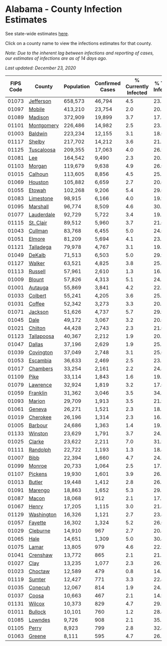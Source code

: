 # Alabama - County Infection Estimates

See state-wide estimates [here](/infections/us-al).

Click on a county name to view the infections estimates for that county.

*Note: Due to the inherent lag between infections and reporting of cases, our estimates of infections are as of 14 days ago.*

*Last updated: December 23, 2020*

|   FIPS Code |                   County |   Population |   Confirmed Cases |   % Currently Infected |   % Total Infected |
|-------------|--------------------------|--------------|-------------------|------------------------|--------------------|
|       01073 |   [Jefferson](jefferson) |      658,573 |            46,794 |                    4.5 |               23.5 |
|       01097 |         [Mobile](mobile) |      413,210 |            23,754 |                    2.0 |               20.3 |
|       01089 |       [Madison](madison) |      372,909 |            19,899 |                    3.7 |               17.3 |
|       01101 | [Montgomery](montgomery) |      226,486 |            14,982 |                    2.5 |               23.3 |
|       01003 |       [Baldwin](baldwin) |      223,234 |            12,155 |                    3.1 |               18.0 |
|       01117 |         [Shelby](shelby) |      217,702 |            14,212 |                    3.6 |               21.7 |
|       01125 | [Tuscaloosa](tuscaloosa) |      209,355 |            17,063 |                    4.0 |               26.9 |
|       01081 |               [Lee](lee) |      164,542 |             9,490 |                    2.3 |               20.2 |
|       01103 |         [Morgan](morgan) |      119,679 |             9,638 |                    4.9 |               26.0 |
|       01015 |       [Calhoun](calhoun) |      113,605 |             8,856 |                    4.5 |               25.2 |
|       01069 |       [Houston](houston) |      105,882 |             6,659 |                    2.7 |               20.6 |
|       01055 |         [Etowah](etowah) |      102,268 |             9,206 |                    5.4 |               29.0 |
|       01083 |   [Limestone](limestone) |       98,915 |             6,166 |                    4.0 |               19.9 |
|       01095 |     [Marshall](marshall) |       96,774 |             8,509 |                    4.6 |               30.2 |
|       01077 | [Lauderdale](lauderdale) |       92,729 |             5,722 |                    3.4 |               19.7 |
|       01115 |   [St. Clair](st.-clair) |       89,512 |             5,960 |                    3.7 |               21.6 |
|       01043 |       [Cullman](cullman) |       83,768 |             6,455 |                    5.0 |               24.6 |
|       01051 |         [Elmore](elmore) |       81,209 |             5,694 |                    4.1 |               23.2 |
|       01121 |   [Talladega](talladega) |       79,978 |             4,767 |                    3.1 |               19.7 |
|       01049 |         [DeKalb](dekalb) |       71,513 |             6,503 |                    5.0 |               29.9 |
|       01127 |         [Walker](walker) |       63,521 |             4,825 |                    3.8 |               25.8 |
|       01113 |       [Russell](russell) |       57,961 |             2,610 |                    1.3 |               16.2 |
|       01009 |         [Blount](blount) |       57,826 |             4,313 |                    5.1 |               24.1 |
|       01001 |       [Autauga](autauga) |       55,869 |             3,841 |                    4.2 |               22.7 |
|       01033 |       [Colbert](colbert) |       55,241 |             4,205 |                    3.6 |               25.1 |
|       01031 |         [Coffee](coffee) |       52,342 |             3,273 |                    3.3 |               20.5 |
|       01071 |       [Jackson](jackson) |       51,626 |             4,737 |                    5.7 |               29.9 |
|       01045 |             [Dale](dale) |       49,172 |             3,067 |                    3.2 |               20.6 |
|       01021 |       [Chilton](chilton) |       44,428 |             2,743 |                    2.3 |               21.0 |
|       01123 | [Tallapoosa](tallapoosa) |       40,367 |             2,212 |                    1.9 |               20.1 |
|       01047 |         [Dallas](dallas) |       37,196 |             2,629 |                    1.9 |               25.5 |
|       01039 |   [Covington](covington) |       37,049 |             2,748 |                    3.1 |               25.0 |
|       01053 |     [Escambia](escambia) |       36,633 |             2,469 |                    2.5 |               23.2 |
|       01017 |     [Chambers](chambers) |       33,254 |             2,161 |                    2.2 |               24.8 |
|       01109 |             [Pike](pike) |       33,114 |             1,843 |                    1.6 |               19.7 |
|       01079 |     [Lawrence](lawrence) |       32,924 |             1,819 |                    3.2 |               17.6 |
|       01059 |     [Franklin](franklin) |       31,362 |             3,046 |                    3.5 |               34.3 |
|       01093 |         [Marion](marion) |       29,709 |             1,913 |                    3.5 |               21.9 |
|       01061 |         [Geneva](geneva) |       26,271 |             1,521 |                    2.3 |               18.5 |
|       01019 |     [Cherokee](cherokee) |       26,196 |             1,314 |                    2.3 |               16.3 |
|       01005 |       [Barbour](barbour) |       24,686 |             1,363 |                    1.4 |               19.5 |
|       01133 |       [Winston](winston) |       23,629 |             1,791 |                    3.7 |               24.7 |
|       01025 |         [Clarke](clarke) |       23,622 |             2,211 |                    7.0 |               31.9 |
|       01111 |     [Randolph](randolph) |       22,722 |             1,193 |                    1.3 |               18.4 |
|       01007 |             [Bibb](bibb) |       22,394 |             1,660 |                    4.7 |               24.3 |
|       01099 |         [Monroe](monroe) |       20,733 |             1,064 |                    2.5 |               17.5 |
|       01107 |       [Pickens](pickens) |       19,930 |             1,601 |                    3.9 |               26.5 |
|       01013 |         [Butler](butler) |       19,448 |             1,412 |                    2.8 |               26.7 |
|       01091 |       [Marengo](marengo) |       18,863 |             1,652 |                    5.3 |               29.5 |
|       01087 |           [Macon](macon) |       18,068 |               912 |                    2.1 |               17.7 |
|       01067 |           [Henry](henry) |       17,205 |             1,115 |                    3.0 |               21.4 |
|       01129 | [Washington](washington) |       16,326 |             1,121 |                    2.7 |               23.4 |
|       01057 |       [Fayette](fayette) |       16,302 |             1,324 |                    5.2 |               26.0 |
|       01029 |     [Cleburne](cleburne) |       14,910 |               967 |                    2.7 |               20.8 |
|       01065 |             [Hale](hale) |       14,651 |             1,309 |                    5.0 |               30.4 |
|       01075 |           [Lamar](lamar) |       13,805 |               979 |                    4.6 |               22.9 |
|       01041 |     [Crenshaw](crenshaw) |       13,772 |               865 |                    2.1 |               21.5 |
|       01027 |             [Clay](clay) |       13,235 |             1,077 |                    2.3 |               26.9 |
|       01023 |       [Choctaw](choctaw) |       12,589 |               479 |                    0.8 |               14.5 |
|       01119 |         [Sumter](sumter) |       12,427 |               771 |                    3.3 |               22.4 |
|       01035 |       [Conecuh](conecuh) |       12,067 |               814 |                    1.9 |               24.1 |
|       01037 |           [Coosa](coosa) |       10,663 |               467 |                    2.1 |               14.9 |
|       01131 |         [Wilcox](wilcox) |       10,373 |               829 |                    4.7 |               29.9 |
|       01011 |       [Bullock](bullock) |       10,101 |               760 |                    1.2 |               28.4 |
|       01085 |       [Lowndes](lowndes) |        9,726 |               908 |                    2.1 |               35.5 |
|       01105 |           [Perry](perry) |        8,923 |               799 |                    2.8 |               32.4 |
|       01063 |         [Greene](greene) |        8,111 |               595 |                    4.7 |               26.3 |